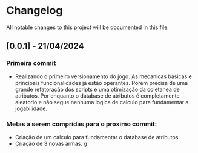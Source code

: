 # Changelog

All notable changes to this project will be documented in this file.

## [0.0.1] - 21/04/2024
### Primeira commit
- Realizando o primeiro versionamento do jogo. As mecanicas basicas e principais funcionalidades já estão operantes. Porem precisa de uma grande refatoração dos scripts e uma otimização da coletanea de atributos. Por enquanto o database de atributos é completamente aleatorio e não segue nenhuma logica de calculo para fundamentar a jogabilidade. 

### Metas a serem compridas para o proximo commit:
- Criação de um calculo para fundamentar o database de atributos.
- Criação de 3 novas armas.
g
